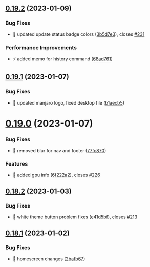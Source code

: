 ## [0.19.2](https://github.com/oguzkaganeren/manjaro-starter/compare/v0.19.1...v0.19.2) (2023-01-09)


### Bug Fixes

* 🐛 updated update status badge colors ([3b5d7e3](https://github.com/oguzkaganeren/manjaro-starter/commit/3b5d7e303926b5846c39127d46473bfdcf10c640)), closes [#231](https://github.com/oguzkaganeren/manjaro-starter/issues/231)


### Performance Improvements

* ⚡️ added memo for history command ([68ad761](https://github.com/oguzkaganeren/manjaro-starter/commit/68ad761db06633ca84249016683ecb7d1a3e9a37))



## [0.19.1](https://github.com/oguzkaganeren/manjaro-starter/compare/v0.19.0...v0.19.1) (2023-01-07)


### Bug Fixes

* 🐛 updated manjaro logo, fixed desktop file ([b1aecb5](https://github.com/oguzkaganeren/manjaro-starter/commit/b1aecb5f9931aa199a739a71cf5daf80c0cb0b8c))



# [0.19.0](https://github.com/oguzkaganeren/manjaro-starter/compare/v0.18.2...v0.19.0) (2023-01-07)


### Bug Fixes

* 🐛 removed blur for nav and footer ([77fc870](https://github.com/oguzkaganeren/manjaro-starter/commit/77fc87032a04f491c087fd33badde892278c929c))


### Features

* 🎸 added gpu info ([6f222a2](https://github.com/oguzkaganeren/manjaro-starter/commit/6f222a2e8b62edc4e43ec4869dd715b3d405b3a9)), closes [#226](https://github.com/oguzkaganeren/manjaro-starter/issues/226)



## [0.18.2](https://github.com/oguzkaganeren/manjaro-starter/compare/v0.18.1...v0.18.2) (2023-01-03)


### Bug Fixes

* 🐛 white theme button problem fixes ([e41d5bf](https://github.com/oguzkaganeren/manjaro-starter/commit/e41d5bf8fd48a1011762d84e3a314a619d67c265)), closes [#213](https://github.com/oguzkaganeren/manjaro-starter/issues/213)



## [0.18.1](https://github.com/oguzkaganeren/manjaro-starter/compare/v0.18.0...v0.18.1) (2023-01-02)


### Bug Fixes

* 🐛 homescreen changes ([2bafb67](https://github.com/oguzkaganeren/manjaro-starter/commit/2bafb6705ef74fa969cb094537b6451baccc565f))




